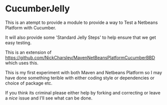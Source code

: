 # CucumberJelly

This is an atempt to provide a module to provide a way to Test a Netbeans Platform with Cucumber.

It will also provide some 'Standard Jelly Steps' to help ensure that we get easy testing.

This is an extension of https://github.com/NickCharsley/MavenNetBeansPlatformCucumberBBD which uses this.

This is my first experiment with both Maven and Netbeans Platform so I may have done something terible with either
coding style or dependencies or choice of package etc.

If you think its criminal please either help by forking and correcting or leave a *nice* issue and I'll see what can be done.
